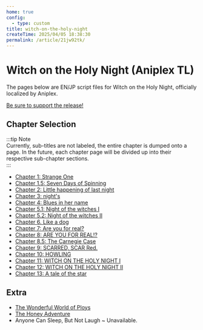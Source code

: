 ```yaml
---
home: true
config:
  - type: custom
title: witch-on-the-holy-night
createTime: 2025/04/05 18:38:30
permalink: /article/21jw92tk/
---
```



# Witch on the Holy Night (Aniplex TL)  

The pages below are EN/JP script files for Witch on the Holy Night, officially localized by Aniplex.   

[Be sure to support the release!](https://www.amazon.com/dp/B0BL5XBFHJ/)  

## Chapter Selection  

:::tip Note  
Currently, sub-titles are not labeled, the entire chapter is dumped onto a page. In the future, each chapter page will be divided up into their respective sub-chapter sections.  
:::  

* [Chapter 1: Strange One](Mahoyo/Chapter1.md)  
* [Chapter 1.5: Seven Days of Spinning](Mahoyo/Chapter1-5.md)  
* [Chapter 2: Little happening of last night](Mahoyo/Chapter2.md)  
* [Chapter 3: night's](Mahoyo/Chapter3.md)  
* [Chapter 4: Blues in her name](Mahoyo/Chapter4.md)  
* [Chapter 5.1: Night of the witches I](Mahoyo/Chapter5-I.md)  
* [Chapter 5.2: Night of the witches II](Mahoyo/Chapter5-II.md)  
* [Chapter 6. Like a dog](Mahoyo/Chapter6.md)  
* [Chapter 7: Are you for real?](Mahoyo/Chapter7.md)  
* [Chapter 8: ARE YOU FOR REAL!?](Mahoyo/Chapter8.md)  
* [Chapter 8.5: The Carnegie Case](Mahoyo/Chapter8-5.md)  
* [Chapter 9: SCARRED, SCAR Red.](Mahoyo/Chapter9.md)  
* [Chapter 10: HOWLING](Mahoyo/Chapter10.md)  
* [Chapter 11: WITCH ON THE HOLY NIGHT I](Mahoyo/Chapter11.md)  
* [Chapter 12: WITCH ON THE HOLY NIGHT II](Mahoyo/Chapter12.md)  
* [Chapter 13: A tale of the star](Mahoyo/Chapter13.md)  
  
## Extra  

* [The Wonderful World of Ploys](Mahoyo/Extra/Ploys.md)  
* [The Honey Adventure](Mahoyo/Extra/HoneyAdventure.md)  
* Anyone Can Sleep, But Not Laugh ~ Unavailable.   